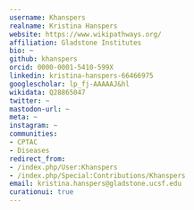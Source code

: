 ```yaml
---
username: Khanspers
realname: Kristina Hanspers
website: https://www.wikipathways.org/
affiliation: Gladstone Institutes
bio: ~
github: khanspers
orcid: 0000-0001-5410-599X
linkedin: kristina-hanspers-66466975
googlescholar: lp_fj-AAAAAJ&hl
wikidata: Q28865047
twitter: ~
mastodon-url: ~
meta: ~
instagram: ~
communities:
- CPTAC
- Diseases
redirect_from:
- /index.php/User:Khanspers
- /index.php/Special:Contributions/Khanspers
email: kristina.hanspers@gladstone.ucsf.edu
curationui: true
---
```

